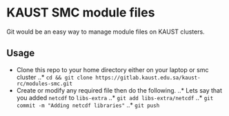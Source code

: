 # KAUST SMC module files
Git would be an easy way to manage module files on KAUST clusters.

## Usage
* Clone this repo to your home directory either on your laptop or smc cluster
..* `cd && git clone https://gitlab.kaust.edu.sa/kaust-rc/modules-smc.git`
* Create or modify any required file then do the following.
..* Lets say that you added `netcdf` to `libs-extra`
..* `git add libs-extra/netcdf`
..* `git commit -m "Adding netcdf libraries"`
..* `git push`
